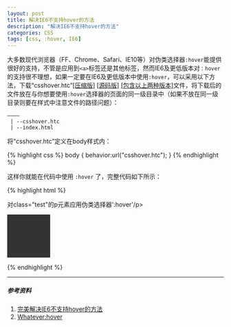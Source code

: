 ```yaml
---
layout: post
title: 解决IE6不支持hover的方法
description: "解决IE6不支持hover的方法"
categories: CSS
tags: [css, :hover, IE6]
---
```


大多数现代浏览器（FF、Chrome、Safari、IE10等）对伪类选择器`:hover`能提供很好的支持，不管是应用到`<a>`标签还是其他标签，然而IE6及更低版本对`：hover`的支持很不理想，如果一定要在IE6及更低版本中使用`:hover`，可以采用以下方法，下载“csshover.htc”[[压缩版]](http://peterned.home.xs4all.nl/htc/csshover3.htc) [[源码版]](http://peterned.home.xs4all.nl/htc/csshover3-source.htc) [[包含以上两种版本]](http://www.xs4all.nl/~peterned/htc/csshover3.zip)文件，将下载后的文件放在与你想要使用`:hover`选择器的页面的同一级目录中（如果不放在同一级目录则要在样式中注意文件的路径问题）：

	————
	 | --csshover.htc
	 | --index.html

将“csshover.htc”定义在body样式内：

{% highlight css %}
body { behavior:url("csshover.htc"); }
{% endhighlight %}

这样你就能在代码中使用 `:hover` 了，完整代码如下所示：

{% highlight html %}
<!DOCTYPE html PUBLIC "-//W3C//DTD XHTML 1.0 Transitional//EN" "http://www.w3.org/TR/xhtml1/DTD/xhtml1-transitional.dtd">
<html xmlns="http://www.w3.org/1999/xhtml">
<head>
<meta http-equiv="Content-Type" content="text/html; charset=gb2312" />
<title>解决IE6不支持hover的方法</title>
<style type="text/css">
	body { behavior:url("csshover.htc"); }
	p.test{width:100px; height:100px; background:#333;}
	p.test:hover{width:200px; height:200px;}
</style>
</head>
<body>
	<p>对class="test"的p元素应用伪类选择器':hover'/p>
	<p class="test"></p>
</body>
</html>
{% endhighlight %}

----------

##### 参考资料
1. [完美解决IE6不支持hover的方法](http://www.w3cfuns.com/thread-347-1-1.html)
2. [Whatever:hover](http://peterned.home.xs4all.nl/csshover.html)
